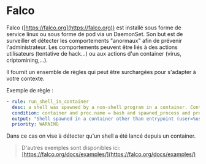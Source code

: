 # Falco

Falco ([https://falco.org](https://falco.org)) est installé sous forme de service linux ou sous forme de pod via un DaemonSet. 
Son but est de surveiller et détecter les comportements "anormaux" afin de prévenir l'administrateur.
Les comportements peuvent être liés à des actions utilisateurs (tentative de hack...) ou aux actions d'un container (virus, criptomining,...).

Il fournit un ensemble de règles qui peut être surchargées pour s'adapter à votre contexte.

Exemple de règle :
```yaml
- rule: run_shell_in_container
  desc: a shell was spawned by a non-shell program in a container. Container entrypoints are excluded.
  condition: container and proc.name = bash and spawned_process and proc.pname exists and not proc.pname in (bash, docker)
  output: "Shell spawned in a container other than entrypoint (user=%user.name container_id=%container.id container_name=%container.name shell=%proc.name parent=%proc.pname cmdline=%proc.cmdline)"
  priority: WARNING
```
Dans ce cas on vise à détecter qu'un shell a été lancé depuis un container.

>D'autres exemples sont disponibles ici: [https://falco.org/docs/examples/](https://falco.org/docs/examples/)
